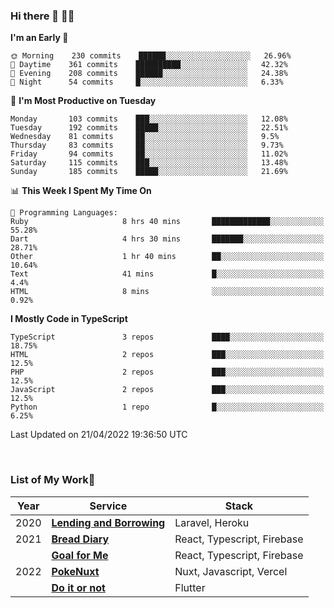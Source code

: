 ### Hi there 👋 🧑‍💻



<!--START_SECTION:waka-->
**I'm an Early 🐤** 

```text
🌞 Morning    230 commits    ██████░░░░░░░░░░░░░░░░░░░   26.96% 
🌆 Daytime    361 commits    ██████████░░░░░░░░░░░░░░░   42.32% 
🌃 Evening    208 commits    ██████░░░░░░░░░░░░░░░░░░░   24.38% 
🌙 Night      54 commits     █░░░░░░░░░░░░░░░░░░░░░░░░   6.33%

```
📅 **I'm Most Productive on Tuesday** 

```text
Monday       103 commits    ███░░░░░░░░░░░░░░░░░░░░░░   12.08% 
Tuesday      192 commits    █████░░░░░░░░░░░░░░░░░░░░   22.51% 
Wednesday    81 commits     ██░░░░░░░░░░░░░░░░░░░░░░░   9.5% 
Thursday     83 commits     ██░░░░░░░░░░░░░░░░░░░░░░░   9.73% 
Friday       94 commits     ██░░░░░░░░░░░░░░░░░░░░░░░   11.02% 
Saturday     115 commits    ███░░░░░░░░░░░░░░░░░░░░░░   13.48% 
Sunday       185 commits    █████░░░░░░░░░░░░░░░░░░░░   21.69%

```


📊 **This Week I Spent My Time On** 

```text
💬 Programming Languages: 
Ruby                     8 hrs 40 mins       █████████████░░░░░░░░░░░░   55.28% 
Dart                     4 hrs 30 mins       ███████░░░░░░░░░░░░░░░░░░   28.71% 
Other                    1 hr 40 mins        ██░░░░░░░░░░░░░░░░░░░░░░░   10.64% 
Text                     41 mins             █░░░░░░░░░░░░░░░░░░░░░░░░   4.4% 
HTML                     8 mins              ░░░░░░░░░░░░░░░░░░░░░░░░░   0.92%

```

**I Mostly Code in TypeScript** 

```text
TypeScript               3 repos             ████░░░░░░░░░░░░░░░░░░░░░   18.75% 
HTML                     2 repos             ███░░░░░░░░░░░░░░░░░░░░░░   12.5% 
PHP                      2 repos             ███░░░░░░░░░░░░░░░░░░░░░░   12.5% 
JavaScript               2 repos             ███░░░░░░░░░░░░░░░░░░░░░░   12.5% 
Python                   1 repo              █░░░░░░░░░░░░░░░░░░░░░░░░   6.25%

```



 Last Updated on 21/04/2022 19:36:50 UTC
<!--END_SECTION:waka-->


<br />

### List of My Work🚀

| Year | Service | Stack |
|--|--|--|
| 2020 | [**Lending and Borrowing**](https://lending-and-borrowing.herokuapp.com/) | Laravel, Heroku |
| 2021 | [**Bread Diary**](https://bread-diary-web.web.app/) | React, Typescript, Firebase |
|  | [**Goal for Me**](https://goal-for-me.web.app/) | React, Typescript, Firebase |
| 2022 | [**PokeNuxt**](https://pokenuxt.vercel.app/) | Nuxt, Javascript, Vercel |
|  | [**Do it or not**](https://apps.apple.com/jp/app/do-it-or-not/id1613818865) | Flutter |